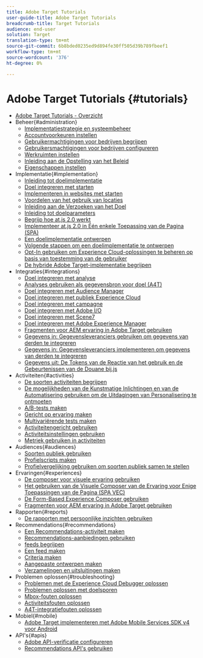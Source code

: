 ```yaml
---
title: Adobe Target Tutorials
user-guide-title: Adobe Target Tutorials
breadcrumb-title: Target Tutorials
audience: end-user
solution: Target
translation-type: tm+mt
source-git-commit: 6b8bded0235ed9d894fe30ff505d39b789fbeef1
workflow-type: tm+mt
source-wordcount: '376'
ht-degree: 0%

---
```



# Adobe Target Tutorials {#tutorials}

+ [Adobe Target Tutorials - Overzicht](../overview.md)
+ Beheer{#administration}
   + [Implementatiestrategie en systeembeheer](../dev101/1.1-implementation-strategy-sys-governance.md)
   + [Accountvoorkeuren instellen](../administration/set-up-account-preferences.md)
   + [Gebruikermachtigingen voor bedrijven begrijpen](../administration/understanding-enterprise-user-permissions.md)
   + [Gebruikersmachtigingen voor bedrijven configureren](../dev101/1.2-configure-ent-user-permissions.md)
   + [Werkruimten instellen](../administration/set-up-workspaces.md)
   + [Inleiding aan de Opstelling van het Beleid](../dev101/1.3-intro-to-admin-setup.md)
   + [Eigenschappen instellen](../administration/set-up-properties.md)
+ Implementatie{#implementation}
   + [Inleiding tot doelimplementatie](../dev101/2.1-intro-to-target-implementation.md)
   + [Doel integreren met starten](../dev101/3.1-target-launch.md)
   + [Implementeren in websites met starten](https://docs.adobe.com/content/help/en/experience-cloud/implementing-in-websites-with-launch/index.html)
   + [Voordelen van het gebruik van locaties](../dev101/2.2-benefits-of-locations.md)
   + [Inleiding aan de Verzoeken van het Doel](../dev101/2.3-intro-to-target-requests.md)
   + [Inleiding tot doelparameters](../dev101/2.4-intro-to-target-params.md)
   + [Begrijp hoe at.js 2.0 werkt](../implementation/understanding-how-atjs-20-works.md)
   + [Implementeer at.js 2.0 in Één enkele Toepassing van de Pagina (SPA)](../implementation/implement-atjs-20-in-a-single-page-application.md)
   + [Een doelimplementatie ontwerpen](../dev101/2.5-design-target-implementation.md)
   + [Volgende stappen om een doelimplementatie te ontwerpen](../dev101/2.6-next-steps-design-target-implementation.md)
   + [Opt-In gebruiken om Experience Cloud-oplossingen te beheren op basis van toestemming van de gebruiker](https://docs.adobe.com/content/help/en/core-services-learn/tutorials/id-service/use-opt-in-to-control-experience-cloud-activities-based-on-user-consent.html)
   + [De hybride Adobe Target-implementatie begrijpen](../implementation/hybrid-deployment.md)
+ Integraties{#integrations}
   + [Doel integreren met analyse](../dev101/3.2-target-analytics.md)
   + [Analyses gebruiken als gegevensbron voor doel (A4T)](../integrations/use-analytics-as-a-data-source-a4t.md)
   + [Doel integreren met Audience Manager](../dev101/3.3-target-dmp.md)
   + [Doel integreren met publiek Experience Cloud](../dev101/3.4-target-exc-audiences.md)
   + [Doel integreren met campagne](../dev101/3.6-target-campaign.md)
   + [Doel integreren met Adobe I/O](../dev101/3.7-target-io.md)
   + [Doel integreren met Scene7](../dev101/3.8-target-scene7.md)
   + [Doel integreren met Adobe Experience Manager](../dev101/3.5-target-aem.md)
   + [Fragmenten voor AEM ervaring in Adobe Target gebruiken](https://helpx.adobe.com/experience-manager/kt/sites/using/experience-fragment-target-offer-feature-video-use.html)
   + [Gegevens in: Gegevensleveranciers gebruiken om gegevens van derden te integreren](../integrations/use-data-providers-to-integrate-third-party-data.md)
   + [Gegevens in: Gegevensleveranciers implementeren om gegevens van derden te integreren](../integrations/implement-data-providers-to-integrate-third-party-data.md)
   + [Gegevens uit: De Tokens van de Reactie van het gebruik en de Gebeurtenissen van de Douane bij.js](../integrations/use-response-tokens-and-atjs-custom-events.md)
+ Activiteiten{#activities}
   + [De soorten activiteiten begrijpen](../activities/understanding-the-types-of-activities.md)
   + [De mogelijkheden van de Kunstmatige Inlichtingen en van de Automatisering gebruiken om de Uitdagingen van Personalisering te ontmoeten](../activities/use-the-artificial-intelligence-and-automation-capabilities-to-meet-the-challenges-of-personalization.md)
   + [A/B-tests maken](../activities/create-ab-tests.md)
   + [Gericht op ervaring maken](../activities/create-experience-targeting-activities.md)
   + [Multivariërende tests maken](../activities/create-multivariate-tests.md)
   + [Activiteitengericht gebruiken](../activities/use-activity-targeting.md)
   + [Activiteitsinstellingen gebruiken](../activities/use-activity-settings.md)
   + [Metriek gebruiken in activiteiten](../activities/use-metrics-in-activities.md)
+ Audiences{#audiences}
   + [Soorten publiek gebruiken](../audiences/use-audiences.md)
   + [Profielscripts maken](../audiences/create-profile-scripts.md)
   + [Profielvergelijking gebruiken om soorten publiek samen te stellen](../audiences/use-profile-comparison-to-build-audiences.md)
+ Ervaringen{#experiences}
   + [De composer voor visuele ervaring gebruiken](../experiences/use-the-visual-experience-composer.md)
   + [Het gebruiken van de Visuele Composer van de Ervaring voor Enige Toepassingen van de Pagina (SPA VEC)](../experiences/use-the-visual-experience-composer-for-single-page-applications.md)
   + [De Form-Based Experience Composer gebruiken](../experiences/use-the-form-based-experience-composer.md)
   + [Fragmenten voor AEM ervaring in Adobe Target gebruiken](https://helpx.adobe.com/experience-manager/kt/sites/using/experience-fragment-target-offer-feature-video-use.html)
+ Rapporten{#reports}
   + [De rapporten met persoonlijke inzichten gebruiken](../reports/use-the-personalization-insights-reports.md)
+ Recommendations{#recommendations}
   + [Een Recommendations-activiteit maken](../recommendations/create-a-recommendations-activity.md)
   + [Recommendations-aanbiedingen gebruiken](../recommendations/use-recommendations-offers.md)
   + [feeds begrijpen](../recommendations/understanding-feeds.md)
   + [Een feed maken](../recommendations/create-a-feed.md)
   + [Criteria maken](../recommendations/create-criteria.md)
   + [Aangepaste ontwerpen maken](../recommendations/create-custom-designs.md)
   + [Verzamelingen en uitsluitingen maken](../recommendations/create-collections-and-exclusions.md)
+ Problemen oplossen{#troubleshooting}
   + [Problemen met de Experience Cloud Debugger oplossen](../troubleshooting/troubleshoot-with-the-experience-cloud-debugger.md)
   + [Problemen oplossen met doelsporen](../troubleshooting/troubleshoot-with-target-traces.md)
   + [Mbox-fouten oplossen](../dev101/4.1-troubleshoot-mbox-errors.md)
   + [Activiteitsfouten oplossen](../dev101/4.2-troubleshoot-activity-errors.md)
   + [A4T-integratiefouten oplossen](../dev101/4.3-troubleshoot-integration-errors.md)
+ Mobiel{#mobile}
   + [Adobe Target implementeren met Adobe Mobile Services SDK v4 voor Android](../mobile-v4/overview.md)
+ API&#39;s{#apis}
   + [Adobe API-verificatie configureren](../apis/configure-io-target-integration.md)
   + [Recommendations API&#39;s gebruiken](https://docs.adobe.com/content/help/en/target-learn/recommendations-api-tutorial/recs-api-overview.html)
